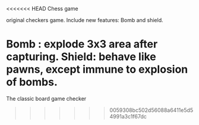 <<<<<<< HEAD
Chess game

original checkers game.
Include new features: Bomb and shield.

Bomb  : explode 3x3 area after capturing.
Shield: behave like pawns, except immune to explosion of bombs.
=======
The classic board game checker
>>>>>>> 0059308bc502d56088a6411e5d54991a3c1f67dc
